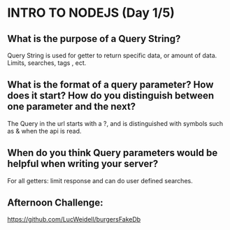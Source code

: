 # INTRO TO NODEJS (Day 1/5)

## What is the purpose of a Query String?
Query String is used for getter to return specific data, or amount of data.
Limits, searches, tags , ect.

## What is the format of a query parameter? How does it start? How do you distinguish between one parameter and the next?
The Query in the url starts with a ?, and is distinguished with symbols such as & when the api is read.

## When do you think Query parameters would be helpful when writing your server?
For all getters: limit response and can do user defined searches.

## Afternoon Challenge:
https://github.com/LucWeidell/burgersFakeDb
